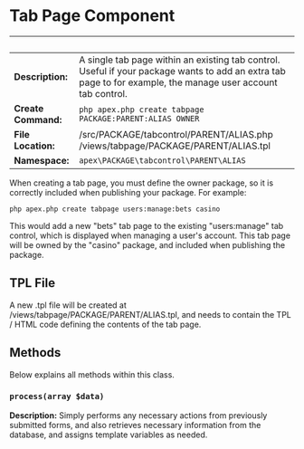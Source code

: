 
# Tab Page Component

&nbsp; | &nbsp;
------------- |-------------
**Description:** | A single tab page within an existing tab control.  Useful if your package wants to add an extra tab page to for example, the manage user account tab control.
**Create Command:** | `php apex.php create tabpage PACKAGE:PARENT:ALIAS OWNER`
**File Location:** | /src/PACKAGE/tabcontrol/PARENT/ALIAS.php<br />/views/tabpage/PACKAGE/PARENT/ALIAS.tpl
**Namespace:** | `apex\PACKAGE\tabcontrol\PARENT\ALIAS`


When creating a tab page, you must define the owner package, so it is correctly included when publishing your package.  For example:

`php apex.php create tabpage users:manage:bets casino`

This would add a new "bets" tab page to the existing "users:manage" tab control, which is displayed when managing a user's account.  This tab page will be 
owned by the "casino" package, and included when publishing the package.


## TPL File

A new .tpl file will be created at /views/tabpage/PACKAGE/PARENT/ALIAS.tpl, and needs to contain the TPL / HTML code defining the 
contents of the tab page.


## Methods

Below explains all methods within this class.


### `process(array $data)`

**Description:** Simply performs any necessary actions from previously submitted forms, and also retrieves necessary information 
from the database, and assigns template variables as needed.




